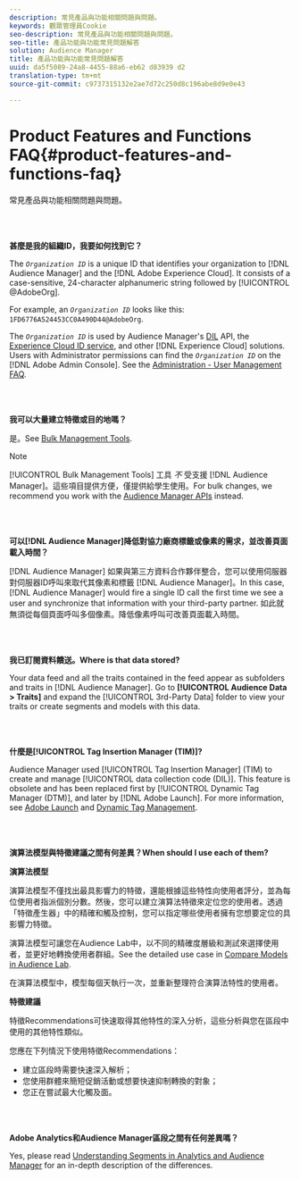 ```yaml
---
description: 常見產品與功能相關問題與問題。
keywords: 觀眾管理員Cookie
seo-description: 常見產品與功能相關問題與問題。
seo-title: 產品功能與功能常見問題解答
solution: Audience Manager
title: 產品功能與功能常見問題解答
uuid: da5f5089-24a8-4455-88a6-eb62 d83939 d2
translation-type: tm+mt
source-git-commit: c9737315132e2ae7d72c250d8c196abe8d9e0e43

---
```



# Product Features and Functions FAQ{#product-features-and-functions-faq}

常見產品與功能相關問題與問題。

<br> 

<!-- 

faq_features_functions.xml

 -->

**甚麼是我的組織ID，我要如何找到它？**

The *`Organization ID`* is a unique ID that identifies your organization to [!DNL Audience Manager] and the [!DNL Adobe Experience Cloud]. It consists of a case-sensitive, 24-character alphanumeric string followed by [!UICONTROL @AdobeOrg].

For example, an *`Organization ID`* looks like this: `1FD6776A524453CC0A490D44@AdobeOrg`.

The *`Organization ID`* is used by Audience Manager's [DIL](../dil/dil-overview.md) API, the [Experience Cloud ID service](https://marketing.adobe.com/resources/help/en_US/mcvid/), and other [!DNL Experience Cloud] solutions. Users with Administrator permissions can find the *`Organization ID`* on the [!DNL Adobe Admin Console]. See the [Administration - User Management FAQ](https://marketing.adobe.com/resources/help/en_US/mcloud/admin_getting_started.html).

<br> 

**我可以大量建立特徵或目的地嗎？**

是。See [Bulk Management Tools](../reference/bulk-management-tools/bulk-management-intro.md).

>[!NOTE]
>
>[!UICONTROL Bulk Management Tools] 工具 *不* 受支援 [!DNL Audience Manager]。這些項目提供方便，僅提供給學生使用。For bulk changes, we recommend you work with the [Audience Manager APIs](../api/api.md) instead.

<br> 

**可以[!DNL Audience Manager]降低對協力廠商標籤或像素的需求，並改善頁面載入時間？**

[!DNL Audience Manager] 如果與第三方資料合作夥伴整合，您可以使用伺服器對伺服器ID呼叫來取代其像素和標籤 [!DNL Audience Manager]。In this case, [!DNL Audience Manager] would fire a single ID call the first time we see a user and synchronize that information with your third-party partner. 如此就無須從每個頁面呼叫多個像素。降低像素呼叫可改善頁面載入時間。

<br> 

**我已訂閱資料饋送。Where is that data stored?**

Your data feed and all the traits contained in the feed appear as subfolders and traits in [!DNL Audience Manager]. Go to **[!UICONTROL Audience Data > Traits]** and expand the [!UICONTROL 3rd-Party Data] folder to view your traits or create segments and models with this data.

<br> 

**什麼是[!UICONTROL Tag Insertion Manager (TIM)]?**

Audience Manager used [!UICONTROL Tag Insertion Manager] (TIM) to create and manage [!UICONTROL data collection code (DIL)]. This feature is obsolete and has been replaced first by [!UICONTROL Dynamic Tag Manager (DTM)], and later by [!DNL Adobe Launch]. For more information, see [Adobe Launch](https://docs.adobelaunch.com/) and [Dynamic Tag Management](https://marketing.adobe.com/resources/help/en_US/dtm/).

<br> 

**演算法模型與特徵建議之間有何差異？When should I use each of them?**

**演算法模型**

演算法模型不僅找出最具影響力的特徵，還能根據這些特性向使用者評分，並為每位使用者指派個別分數。然後，您可以建立演算法特徵來定位您的使用者。透過「特徵產生器」中的精確和觸及控制，您可以指定哪些使用者擁有您想要定位的具影響力特徵。

演算法模型可讓您在Audience Lab中，以不同的精確度層級和測試來選擇使用者，並更好地轉換使用者群組。See the detailed use case in [Compare Models in Audience Lab](../features/audience-lab/audience-lab-use-cases.md#compare-models).

在演算法模型中，模型每個天執行一次，並重新整理符合演算法特性的使用者。

**特徵建議**

特徵Recommendations可快速取得其他特性的深入分析，這些分析與您在區段中使用的其他特性類似。

您應在下列情況下使用特徵Recommendations：

* 建立區段時需要快速深入解析；
* 您使用群體來簡短促銷活動或想要快速抑制轉換的對象；
* 您正在嘗試最大化觸及面。

<br> 

**Adobe Analytics和Audience Manager區段之間有任何差異嗎？**

Yes, please read [Understanding Segments in Analytics and Audience Manager](https://marketing.adobe.com/resources/help/en_US/analytics/audiences/aam-analytics-segments.html) for an in-depth description of the differences.
